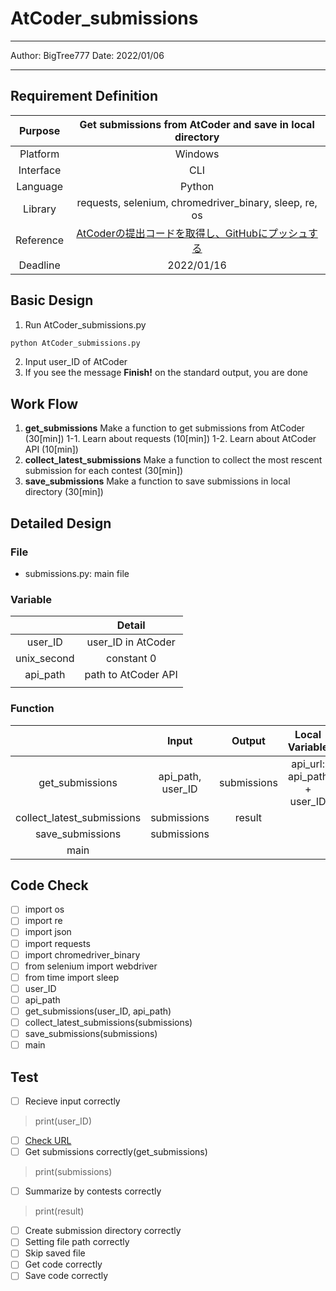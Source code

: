 # AtCoder_submissions

****
Author: BigTree777
Date: 2022/01/06
****

## Requirement Definition

|Purpose|Get submissions from AtCoder and save in local directory|
|:-:|:-:|
|Platform|Windows|
|Interface|CLI|
|Language|Python|
|Library|requests, selenium, chromedriver_binary, sleep, re, os|
|Reference|[AtCoderの提出コードを取得し、GitHubにプッシュする](https://zenn.dev/tishii2479/articles/6b381fb86e0369)|
|Deadline|2022/01/16|

## Basic Design

1. Run AtCoder_submissions.py

```python
python AtCoder_submissions.py
```

2. Input user_ID of AtCoder
3. If you see the message **Finish!** on the standard output, you are done

## Work Flow

1. **get_submissions**
    Make a function to get submissions from AtCoder (30[min])
   1-1. Learn about requests (10[min])
   1-2. Learn about AtCoder API (10[min])
2. **collect_latest_submissions**
    Make a function to collect the most rescent submission for each contest (30[min])
3. **save_submissions**
    Make a function to save submissions in local directory (30[min])

## Detailed Design

### File

- submissions.py: main file

### Variable

||Detail|
|:-:|:-:|
|user_ID|user_ID in AtCoder|
|unix_second|constant 0|
|api_path|path to AtCoder API|
|||

### Function

||Input|Output|Local Variable|Detail|
|:-:|:-:|:-:|:-:|:-:|
|get_submissions|api_path, user_ID|submissions|api_url: api_path + user_ID|Get submissions|
|collect_latest_submissions|submissions|result|
|save_submissions|submissions||
|main|||

## Code Check

- [ ] import os
- [ ] import re
- [ ] import json
- [ ] import requests
- [ ] import chromedriver_binary
- [ ] from selenium import webdriver
- [ ] from time import sleep
- [ ] user_ID
- [ ] api_path
- [ ] get_submissions(user_ID, api_path)
- [ ] collect_latest_submissions(submissions)
- [ ] save_submissions(submissions)
- [ ] main

## Test

- [ ] Recieve input correctly

> print(user_ID)

- [ ] [Check URL](https://qiita.com/seigot/items/534ca3089d217200a1d6)
- [ ] Get submissions correctly(get_submissions)

> print(submissions)

- [ ] Summarize by contests correctly

> print(result)

- [ ] Create submission directory correctly
- [ ] Setting file path correctly
- [ ] Skip saved file
- [ ] Get code correctly
- [ ] Save code correctly

